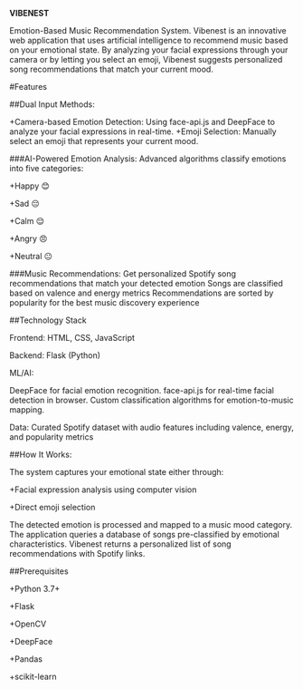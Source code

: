 **VIBENEST**

Emotion-Based Music Recommendation System.
Vibenest is an innovative web application that uses artificial intelligence to recommend music based on your emotional state. By analyzing your facial expressions through your camera or by letting you select an emoji, Vibenest suggests personalized song recommendations that match your current mood.

#Features

##Dual Input Methods:

+Camera-based Emotion Detection: Using face-api.js and DeepFace to analyze your facial expressions in real-time.
+Emoji Selection: Manually select an emoji that represents your current mood.

###AI-Powered Emotion Analysis: 
  Advanced algorithms classify emotions into five categories:

+Happy 😊

+Sad 😔

+Calm 😌

+Angry 😠

+Neutral 😐

###Music Recommendations:
Get personalized Spotify song recommendations that match your detected emotion
Songs are classified based on valence and energy metrics
Recommendations are sorted by popularity for the best music discovery experience

##Technology Stack

Frontend: HTML, CSS, JavaScript

Backend: Flask (Python)

ML/AI:

DeepFace for facial emotion recognition.
face-api.js for real-time facial detection in browser.
Custom classification algorithms for emotion-to-music mapping.

Data: Curated Spotify dataset with audio features including valence, energy, and popularity metrics

##How It Works:

The system captures your emotional state either through:

+Facial expression analysis using computer vision

+Direct emoji selection

The detected emotion is processed and mapped to a music mood category.
The application queries a database of songs pre-classified by emotional characteristics.
Vibenest returns a personalized list of song recommendations with Spotify links.

##Prerequisites

+Python 3.7+

+Flask

+OpenCV

+DeepFace

+Pandas

+scikit-learn

